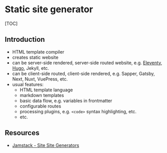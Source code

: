 # Static site generator

[TOC]



## Introduction

- HTML template compiler
- creates static website
- can be server-side rendered, server-side routed website, e.g. [Eleventy](https://www.11ty.dev/), [Hugo](https://gohugo.io/), Jekyll, etc.
- can be client-side routed, client-side rendered, e.g. Sapper, Gatsby, Next, Nuxt, VuePress, etc.
- usual features:
  - HTML template language
  - markdown templates
  - basic data flow, e.g. variables in frontmatter
  - configurable routes
  - processing plugins, e.g. `<code>` syntax highlighting, etc.
  - etc.



## Resources

- [Jamstack - Site Site Generators](https://jamstack.org/generators/)